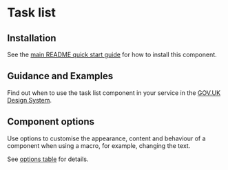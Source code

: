 # Task list

## Installation

See the [main README quick start guide](https://github.com/alphagov/govuk-frontend#quick-start) for how to install this component.

## Guidance and Examples

Find out when to use the task list component in your service in the [GOV.UK Design System](https://design-system.service.gov.uk/components/task-list).

## Component options

Use options to customise the appearance, content and behaviour of a component when using a macro, for example, changing the text.

See [options table](https://design-system.service.gov.uk/components/task-list/#options-task-list-example) for details.
